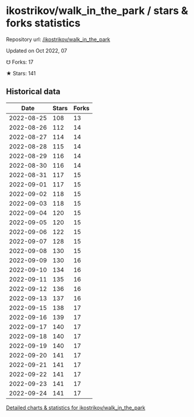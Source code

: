 # ikostrikov/walk_in_the_park / stars & forks statistics

Repository url: [/ikostrikov/walk_in_the_park](https://github.com/ikostrikov/walk_in_the_park)

Updated on Oct 2022, 07

☋ Forks: 17

★ Stars: 141

## Historical data
| Date | Stars | Forks |
|------|-------|-------|
| 2022-08-25 | 108 | 13 | 
| 2022-08-26 | 112 | 14 | 
| 2022-08-27 | 114 | 14 | 
| 2022-08-28 | 115 | 14 | 
| 2022-08-29 | 116 | 14 | 
| 2022-08-30 | 116 | 14 | 
| 2022-08-31 | 117 | 15 | 
| 2022-09-01 | 117 | 15 | 
| 2022-09-02 | 118 | 15 | 
| 2022-09-03 | 118 | 15 | 
| 2022-09-04 | 120 | 15 | 
| 2022-09-05 | 120 | 15 | 
| 2022-09-06 | 122 | 15 | 
| 2022-09-07 | 128 | 15 | 
| 2022-09-08 | 130 | 15 | 
| 2022-09-09 | 130 | 16 | 
| 2022-09-10 | 134 | 16 | 
| 2022-09-11 | 135 | 16 | 
| 2022-09-12 | 136 | 16 | 
| 2022-09-13 | 137 | 16 | 
| 2022-09-15 | 138 | 17 | 
| 2022-09-16 | 139 | 17 | 
| 2022-09-17 | 140 | 17 | 
| 2022-09-18 | 140 | 17 | 
| 2022-09-19 | 140 | 17 | 
| 2022-09-20 | 141 | 17 | 
| 2022-09-21 | 141 | 17 | 
| 2022-09-22 | 141 | 17 | 
| 2022-09-23 | 141 | 17 | 
| 2022-09-24 | 141 | 17 | 


[Detailed charts & statistics for ikostrikov/walk_in_the_park](https://reviewgithub.com/rep/ikostrikov/walk_in_the_park)
